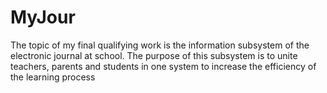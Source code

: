 # MyJour
The topic of my final qualifying work is the information subsystem of the electronic journal at school. The purpose of this subsystem is to unite teachers, parents and students in one system to increase the efficiency of the learning process
